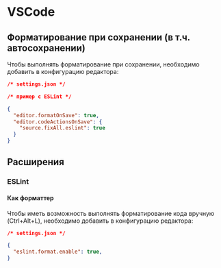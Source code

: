 # VSCode

## Форматирование при сохранении (в т.ч. автосохранении)

Чтобы выполнять форматирование при сохранении, необходимо добавить в конфигурацию редактора:

```json
/* settings.json */

/* пример с ESLint */

{
  "editor.formatOnSave": true,
  "editor.codeActionsOnSave": {
    "source.fixAll.eslint": true
  }
}
```

## Расширения

### ESLint

#### Как форматтер

Чтобы иметь возможность выполнять форматирование кода вручную (Ctrl+Alt+L), необходимо добавить в конфигурацию редактора:

```json
/* settings.json */

{
  "eslint.format.enable": true,
}
```
